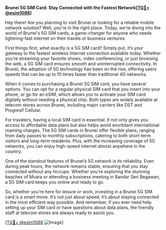**Brunei 5G SIM Card: Stay Connected with the Fastest Network[[TG💪+ @esim1088](https://t.me/s/esim1088)]**

Hey there! Are you planning to visit Brunei or looking for a reliable mobile network solution? Well, you're in the right place. Today, we're diving into the world of Brunei's 5G SIM cards, a game-changer for anyone who needs lightning-fast internet on their travels or business ventures.

First things first, what exactly is a 5G SIM card? Simply put, it’s your gateway to the fastest wireless internet connection available today. Whether you’re streaming your favorite shows, video conferencing, or just browsing the web, a 5G SIM card ensures smooth and uninterrupted connectivity. In Brunei, the adoption of 5G technology has been on the rise, offering users speeds that can be up to 10 times faster than traditional 4G networks.

When it comes to purchasing a Brunei 5G SIM card, you have several options. You can opt for a regular physical SIM card that you insert into your phone, or go for an eSIM, which allows you to activate your SIM card digitally without needing a physical chip. Both types are widely available at telecom stores across Brunei, including major carriers like DST and Progresif Cellular.

For travelers, having a local SIM card is essential. It not only gives you access to affordable data plans but also helps avoid exorbitant international roaming charges. The 5G SIM cards in Brunei offer flexible plans, ranging from daily passes to monthly subscriptions, catering to both short-term visitors and long-term residents. Plus, with the increasing coverage of 5G networks, you can enjoy high-speed internet almost anywhere in the country.

One of the standout features of Brunei’s 5G network is its reliability. Even during peak hours, the network remains stable, ensuring that you stay connected without any hiccups. Whether you're exploring the stunning beaches of Muara or attending a business meeting in Bandar Seri Begawan, a 5G SIM card keeps you online and ready to go.

So, whether you're here for leisure or work, investing in a Brunei 5G SIM card is a smart move. It’s not just about speed; it’s about staying connected in the most efficient way possible. And remember, if you ever need help setting up your SIM card or have questions about data plans, the friendly staff at telecom stores are always ready to assist you.

[[TG💪+ @esim1088](https://t.me/s/esim1088) ![Image](https://i.postimg.cc/Y0z9fWf4/image.png)]